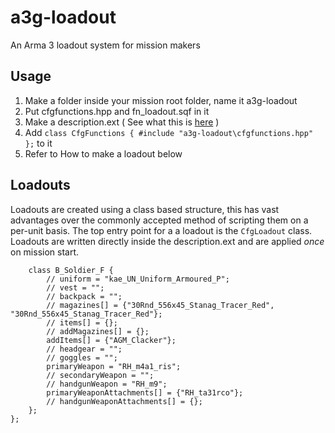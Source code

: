 a3g-loadout
===========
An Arma 3 loadout system for mission makers

Usage
-----
1. Make a folder inside your mission root folder, name it a3g-loadout
2. Put cfgfunctions.hpp and fn_loadout.sqf in it
3. Make a description.ext ( See what this is [here](https://community.bistudio.com/wiki/Description.ext) )
4. Add ```class CfgFunctions { #include "a3g-loadout\cfgfunctions.hpp" };``` to it
5. Refer to How to make a loadout below

Loadouts
--------
Loadouts are created using a class based structure, this has vast advantages over the commonly accepted method of scripting them on a per-unit basis.
The top entry point for a a loadout is the `CfgLoadout` class. Loadouts are written directly inside the description.ext and are applied _once_ on mission start.
``` class CfgLoadout {
	class B_Soldier_F {
		// uniform = "kae_UN_Uniform_Armoured_P";
		// vest = "";
		// backpack = "";
		// magazines[] = {"30Rnd_556x45_Stanag_Tracer_Red", "30Rnd_556x45_Stanag_Tracer_Red"};
		// items[] = {};
		// addMagazines[] = {};
		addItems[] = {"AGM_Clacker"};
		// headgear = "";
		// goggles = "";
		primaryWeapon = "RH_m4a1_ris";		
		// secondaryWeapon = "";		
		// handgunWeapon = "RH_m9";
		primaryWeaponAttachments[] = {"RH_ta31rco"};
		// handgunWeaponAttachments[] = {};
	};
};
```